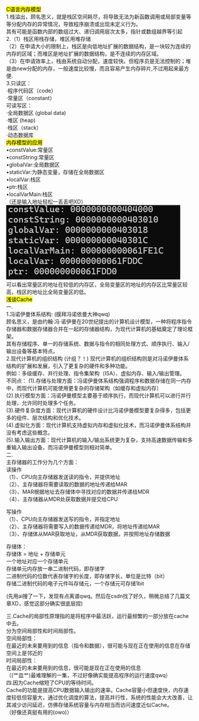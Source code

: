 <mark style="background-color：colorName/hexOfColor">C语言内存模型</mark>  
1.栈溢出，顾名思义，就是栈区空间耗尽，将导致无法为新函数调用或局部变量等等分配内存的异常情况，导致程序崩溃或出现未定义行为。  
其有可能是函数内部的数组过大、递归调用层次太多，指针或数组越界等引起  
2.（1）栈区用栈存储，堆区用堆存储  
（2）在申请大小的限制上，栈区是向低地址扩展的数据结构，是一块较为连续的内存的区域；而堆区是地址扩展的数据结构，是不连续的内存区域。  
（3）在申请效率上，栈由系统自动分配，速度较快。但程序员是无法控制的；堆是由new分配的内存，一般速度比较慢，而且容易产生内存碎片,不过用起来最方便.  
3.只读区：  
·程序代码区（code）    
·常量区（constant）  
可读写区：  
·全局数据区 (global data)	
·堆区 (heap)   
·栈区（stack）  
·动态数据库  
<mark style="background-color：colorName/hexOfColor">内存模型的应用</mark>  
•constValue:常量区  
•constString:常量区  
•globalVar:全局数据区  
•staticVar:为静态变量，存储在全局数据区   
•localVar:栈区    
•ptr:栈区  
•localVarMain:栈区  
（还是输入地址轻松一丢丢吧XD） 
![alt text](image.png)  
可以看出常量区的地址在较低的内存区，全局变量区的地址的内存区比常量区较高，栈区的地址比全局变量区的低。  
<mark style="background-color：colorName/hexOfColor">浅谈Cache</mark>  
一.  
1.冯诺伊曼体系结构:  (膜拜冯诺依曼大神qwq)  
顾名思义，是由约翰·冯·诺伊曼在20世纪提出的计算机设计模型，一种将程序指令存储器和数据存储器合并在一起的存储器结构，为现代计算机的基础奠定了理论框架。  
其有存储程序、单一的存储系统、数据与指令的相同处理方式、顺序执行、输入/输出设备等基本特点。  
2.现代计算机的组织结构  (计组？！)
现代计算机的组织结构则是对冯诺伊曼体系结构的扩展和发展，引入了更复杂的硬件和多种功能。  
例如：多级缓存、并行处理、指令集架构（ISA）、虚拟内存、输入/输出管理。  
不同点：
(1).存储与处理方面：冯诺伊曼体系结构强调程序和数据存储在同一内存中，而现代计算机可能使用更复杂的存储架构（如缓存和虚拟内存）  
(2).执行模型方面：冯诺伊曼模型主要基于顺序执行，而现代计算机可以进行并行处理，允许同时处理多个任务。  
(3).硬件复杂度方面：现代计算机的硬件设计比冯诺伊曼模型要复杂得多，包括更多的组件、层次结构和优化技术。  
(4).虚拟化方面：现代计算机支持虚拟内存和虚拟化技术，而冯诺伊曼体系结构并没有考虑这些概念。  
(5).输入输出方面：现代计算机的输入/输出系统更为复杂，支持高速数据传输和多重输入输出设备，而冯诺伊曼模型则相对简单。  
二.  
主存储器的工作分为几个方面：  
读操作  
（1）、CPU向主存储器发送读的指令，并提供地址  
（2）、主存储器将需要读取的数据的地址传递给MAR  
（3）、MAR根据地址去存储体中寻找对应的数据并传递给MDR  
（4）、主存储器从MDR处获取数据并提交给CPU  
  
写操作  
（1）、CPU向主存储器发送写的指令，并指定地址  
（2）、主存储器将需要写入的数据传递给MDR，将地址传递给MAR  
（3）、存储体从MAR获取地址，从MDR获取数据，并按照地址存储数据    
  
存储体：  
存储体 = 地址 + 存储单元  
一个地址对应一个存储单元  
存储单元内存放一串二进制代码，即存储字  
二进制代码的位数代表存储字的长度，即存储字长，单位是比特（bit）  
存储二进制代码的电子元件叫存储元，一个存储元可存储1bit    
  
(先用ai搜了一下，发现有点离谱qwq。然后在csdn找了好久，稍微总结了几篇文章XD，感觉这部分确实很底层捏)  
  
三.Cache的局部性原理指的是将程序中最活跃，运行最频繁的一部分放在cache中去。  
分为空间局部性和时间局部性。  
空间局部性：  
在最近的未来要用到的信息（指令和数据），很可能与现在正在使用的信息在存储空间上是邻近的  
时间局部性：  
在最近的未来要用到的信息，很可能是现在正在使用的信息  
（(艹皿艹)最难理解的一集，不过好像确实能提高程序的运行速度qwq）  
四.因为Cache缩短了CPU的等待时间。  
Cache的功能是提高CPU数据输入输出的速率。Cache容量小但速度快，内存速度较低但容量大，通过优化调度的算法，提高并行性，系统的性能会大大改善，让其减少访问延迟，仿佛存储系统容量与内存相当而访问速度近似Cache。  
（好像还真挺有用的(owo)）  
